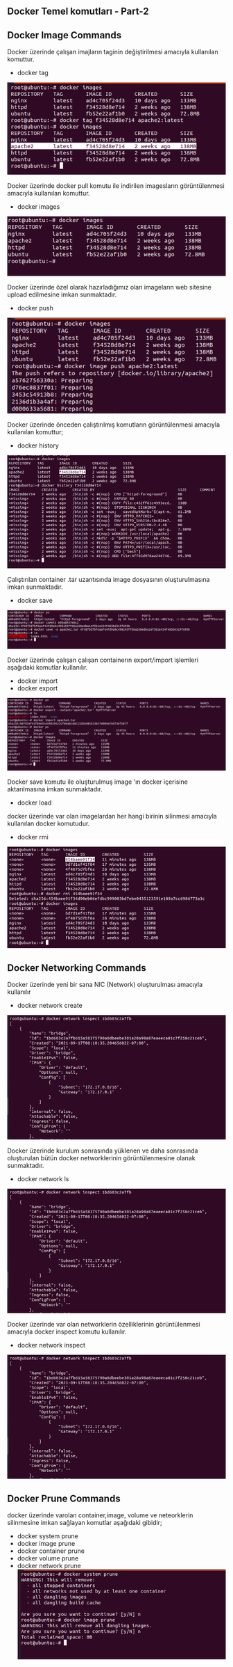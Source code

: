 ## Docker Temel komutları - Part-2

## Docker Image Commands
Docker üzerinde çalışan imajların taginin değiştirilmesi amacıyla kullanılan komuttur.
* docker tag

![](https://github.com/mrtyildiz/Blog-Post/blob/main/Docker/img/docker-tag.PNG?raw=true)

Docker üzerinde docker pull komutu ile indirilen imagesların görüntülenmesi amacıyla kullanılan komuttur.

* docker images


![](https://github.com/mrtyildiz/Blog-Post/blob/main/Docker/img/docker-images.PNG?raw=true)

Docker üzerinde özel olarak hazırladığımız olan imageların web sitesine upload edilmesine imkan sunmaktadır.

* docker push

![](https://github.com/mrtyildiz/Blog-Post/blob/main/Docker/img/docker-push.PNG?raw=true)

Docker üzerinde önceden çalıştırılmış komutların görüntülenmesi amacıyla kullanılan komuttur;

* docker history

![](https://github.com/mrtyildiz/Blog-Post/blob/main/Docker/img/docker-history.PNG?raw=true)

Çalıştırılan container .tar uzantısında image dosyasının oluşturulmasına imkan sunmaktadır.

* docker save

![](https://github.com/mrtyildiz/Blog-Post/blob/main/Docker/img/docker-save.PNG?raw=true)

Docker üzerinde çalışan çalışan containerın export/import işlemleri aşağıdaki komutlar kullanılır.

* docker import
* docker export

![](https://github.com/mrtyildiz/Blog-Post/blob/main/Docker/img/docker-import-export.PNG?raw=true)

Docker save komutu ile oluşturulmuş image 'ın docker içerisine aktarılmasına imkan sunmaktadır.

* docker load

docker üzerinde var olan imagelardan her hangi birinin silinmesi amacıyla kullanılan docker komutudur.

* docker rmi

![](https://github.com/mrtyildiz/Blog-Post/blob/main/Docker/img/docker-rmi.PNG?raw=true)


## Docker Networking Commands

Docker üzerinde yeni bir sana NIC (Network) oluşturulması amacıyla kullanılır
* docker network create

![](https://github.com/mrtyildiz/Blog-Post/blob/main/Docker/img/docker-network-inspect.PNG?raw=true)

Docker üzerinde kurulum sonrasında yüklenen ve daha sonrasında oluşturulan bütün docker networklerinin görüntülenmesine olanak sunmaktadır.
* docker network ls

![](https://github.com/mrtyildiz/Blog-Post/blob/main/Docker/img/docker-network-inspect.PNG?raw=true)

Docker üzerinde var olan networklerin özelliklerinin görüntülenmesi amacıyla docker inspect komutu kullanılır.
* docker network inspect

![](https://github.com/mrtyildiz/Blog-Post/blob/main/Docker/img/docker-network-inspect.PNG?raw=true)

## Docker Prune Commands
docker üzerinde varolan container,image, volume ve neteorklerin silinmesine imkan sağlayan komutlar aşağıdaki gibidir;

* docker system prune
* docker image prune
* docker container prune
* docker volume prune
* docker network prune
![](https://github.com/mrtyildiz/Blog-Post/blob/main/Docker/img/docker-prume.PNG?raw=true)

